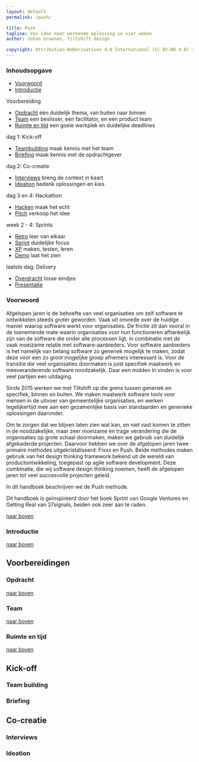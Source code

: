 ```yaml
---
layout: default
permalink: /push/

title: Push
tagline: Van idee naar werkende oplossing in vier weken
author: Johan Groenen, Tiltshift design

copyright: Attribution-NoDerivatives 4.0 International (CC BY-ND 4.0) <a href="https://creativecommons.org/licenses/by-nd/4.0/">https://creativecommons.org/licenses/by-nd/4.0/</a>
---
```

### Inhoudsopgave

- [Voorwoord](#voorwoord)
- [Introductie](#introductie)

<div class="chapter">Voorbereiding</div>

- [Opdracht](#opdracht) één duidelijk thema, van buiten naar binnen
- [Team](#team) een beslisser, een facilitator, en een product team
- [Ruimte en tijd](#ruimte-en-tijd) een goeie werkplek en duidelijke deadlines

<div class="chapter">dag 1: Kick-off</div>

- [Teambuilding](#team-building) maak kennis met het team
- [Briefing](#briefing) maak kennis met de opdrachtgever

<div class="chapter">dag 2: Co-creatie</div>

- [Interviews](#interviews) breng de context in kaart
- [Ideation](#ideation) bedenk oplossingen en kies

<div class="chapter">dag 3 en 4: Hackathon</div>

- [Hacken](#hacken) maak het echt
- [Pitch](#pitch) verkoop het idee

<div class="chapter">week 2 - 4: Sprints</div>

- [Retro](#retro) leer van elkaar
- [Sprint](#sprint) duidelijke focus
- [XP](#xp) maken, testen, leren
- [Demo](#demo) laat het zien

<div class="chapter">laatste dag: Delivery</div>

- [Overdracht](#overdracht) losse eindjes
- [Presentatie](#presentatie)

### Voorwoord

Afgelopen jaren is de behoefte van veel organisaties om zelf software te ontwikkelen steeds groter geworden. Vaak uit onvrede over de huidige manier waarop software werkt voor organisaties. De frictie zit dan vooral in de toenemende mate waarin organisaties voor hun functioneren afhankelijk zijn van de software die onder alle processen ligt, in combinatie met de vaak moeizame relatie met software-aanbieders. Voor software aanbieders is het namelijk van belang software zo generiek mogelijk te maken, zodat deze voor een zo groot mogelijke groep afnemers interessant is. Voor de transitie die veel organisaties doormaken is juist specifiek maatwerk en meeveranderende software noodzakelijk. Daar een midden in vinden is voor veel partijen een uitdaging.

Sinds 2015 werken we met Tiltshift op die grens tussen generiek en specifiek, binnen en buiten. We maken maatwerk software tools voor mensen in de uitvoer van gemeentelijke organisaties, en werken tegelijkertijd mee aan een gezamenlijke basis van standaarden en generieke oplossingen daaronder.

Om te zorgen dat we blijven laten zien wat kan, en niet vast komen te zitten in de noodzakelijke, maar zeer moeizame en trage verandering die de organisaties op grote schaal doormaken, maken we gebruik van duidelijk afgekaderde projecten. Daarvoor hebben we over de afgelopen jaren twee primaire methodes uitgekristaliseerd: Fixxx en Push. Beide methodes maken gebruik van het design thinking framework bekend uit de wereld van productontwikkeling, toegepast op agile software development. Deze combinatie, die wij software design thinking noemen, heeft de afgelopen jaren tot veel succesvolle projecten geleid.

In dit handboek beschrijven we de Push methode.

Dit handboek is geïnspireerd door het boek Sprint van Google Ventures en Getting Real van 37signals, beiden ook zeer aan te raden.

[naar boven](.)

### Introductie

[naar boven](.)

## Voorbereidingen

### Opdracht

[naar boven](.)

### Team

[naar boven](.)

### Ruimte en tijd

[naar boven](.)

## Kick-off

### Team building

### Briefing

## Co-creatie

### Interviews

### Ideation